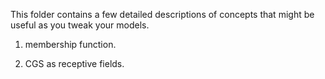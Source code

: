 This folder contains a few detailed descriptions of concepts that might be useful as you tweak your models. 

1) membership function.

2) CGS as receptive fields.
